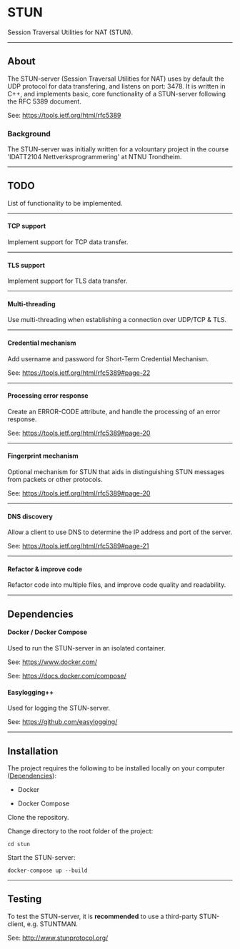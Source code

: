 # STUN

Session Traversal Utilities for NAT (STUN).

---

## About

The STUN-server (Session Traversal Utilities for NAT) uses by default the UDP protocol for data transfering, and listens on port: 3478. It is written in C++, and implements basic, core functionality of a STUN-server following the RFC 5389 document.

See: https://tools.ietf.org/html/rfc5389

### Background

The STUN-server was initially written for a volountary project in the course 'IDATT2104 Nettverksprogrammering' at NTNU Trondheim.

---

## TODO

List of functionality to be implemented.

---

#### TCP support

Implement support for TCP data transfer.

---

#### TLS support

Implement support for TLS data transfer.

---

#### Multi-threading

Use multi-threading when establishing a connection over UDP/TCP & TLS.

---

#### Credential mechanism

Add username and password for Short-Term Credential Mechanism.

See: https://tools.ietf.org/html/rfc5389#page-22

---

#### Processing error response

Create an ERROR-CODE attribute, and handle the processing of an error response.

See: https://tools.ietf.org/html/rfc5389#page-20

---

#### Fingerprint mechanism

Optional mechanism for STUN that aids in distinguishing STUN messages from packets or other protocols.

See: https://tools.ietf.org/html/rfc5389#page-20

---

#### DNS discovery

Allow a client to use DNS to determine the IP address and port of the server.

See: https://tools.ietf.org/html/rfc5389#page-21

---

#### Refactor & improve code

Refactor code into multiple files, and improve code quality and readability.

---

## Dependencies

#### Docker / Docker Compose

Used to run the STUN-server in an isolated container.

See: https://www.docker.com/

See: https://docs.docker.com/compose/

#### Easylogging++

Used for logging the STUN-server.

See: https://github.com/easylogging/

---

## Installation

The project requires the following to be installed locally on your computer ([Dependencies](#dependencies)):

* Docker

* Docker Compose

Clone the repository.

Change directory to the root folder of the project:

`cd stun`

Start the STUN-server:

`docker-compose up --build`

---

## Testing

To test the STUN-server, it is **recommended** to use a third-party STUN-client, e.g. STUNTMAN.

See: http://www.stunprotocol.org/
